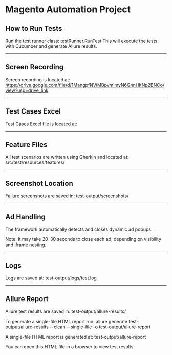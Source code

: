 # Magento Automation Project

##  How to Run Tests
Run the test runner class:
testRunner.RunTest
This will execute the tests with Cucumber and generate Allure results.

---
## Screen Recording
Screen recording is located at:
https://drive.google.com/file/d/1MangpfNViMBpvmimyN6GnnHItNp2BNCo/view?usp=drive_link

---
## Test Cases Excel
Test Cases Excel file is located at: 

---
## Feature Files
All test scenarios are written using Gherkin and located at:
src/test/resources/features/

---
## Screenshot Location
Failure screenshots are saved in:
test-output/screenshots/

---

## Ad Handling
The framework automatically detects and closes dynamic ad popups.

 Note: It may take 20–30 seconds to close each ad, depending on visibility and iframe nesting.

---

## Logs

Logs are saved at: test-output/logs/test.log

---

## Allure Report
Allure test results are saved in:
test-output/allure-results/

To generate a single-file HTML report run:
allure generate test-output/allure-results --clean --single-file -o test-output/allure-report

A single-file HTML report is generated at:
test-output/allure-report

You can open this HTML file in a browser to view test results.